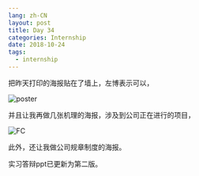 ```yaml
---
lang: zh-CN
layout: post
title: Day 34
categories: Internship
date: 2018-10-24
tags:
  - internship
---
```


把昨天打印的海报贴在了墙上，左博表示可以，

![poster](https://bb.njzjz.win/file/jinzhe/img/19Vb9zKnjaO-tHueBnGCGJJz3_sM8j_YE)

并且让我再做几张机理的海报，涉及到公司正在进行的项目，

![FC](https://bb.njzjz.win/file/jinzhe/img/1hmlsip4vq15_qxw0rZuNy57Om2vjQjQJ)

此外，还让我做公司规章制度的海报。

实习答辩ppt已更新为第二版。
